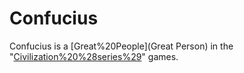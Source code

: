 # Confucius

Confucius is a [Great%20People](Great Person) in the "[Civilization%20%28series%29](Civilization)" games.